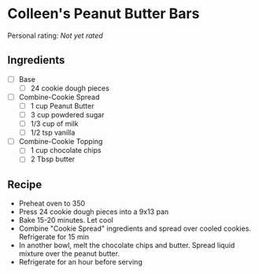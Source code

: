 # Colleen's Peanut Butter Bars

<!-- {cts} rating=0; (User can specify rating on scale of 1-5) -->

Personal rating: *Not yet rated*

<!-- {cte} -->

<!-- {cts} name_image=None; (User can specify image name) -->

<!-- TODO: Capture image -->

<!-- {cte} -->

## Ingredients

- [ ] Base
    - [ ] 24 cookie dough pieces
- [ ] Combine-Cookie Spread
    - [ ] 1 cup Peanut Butter
    - [ ] 3 cup powdered sugar
    - [ ] 1/3 cup of milk
    - [ ] 1/2 tsp vanilla
- [ ] Combine-Cookie Topping
    - [ ] 1 cup chocolate chips
    - [ ] 2 Tbsp butter

## Recipe

- Preheat oven to 350
- Press 24 cookie dough pieces into a 9x13 pan
- Bake 15-20 minutes. Let cool
- Combine "Cookie Spread" ingredients and spread over cooled cookies. Refrigerate for 15 min
- In another bowl, melt the chocolate chips and butter. Spread liquid mixture over the peanut butter.
- Refrigerate for an hour before serving
